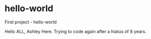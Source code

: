 # hello-world
First project - hello-world

Hello ALL, Ashley Here. Trying to code again after a hiatus of 8 years. 
